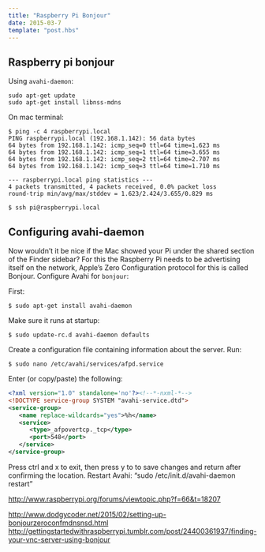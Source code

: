 ```yaml
---
title: "Raspberry Pi Bonjour"
date: 2015-03-7
template: "post.hbs"
---
```


## Raspberry pi bonjour

Using `avahi-daemon`:

```
sudo apt-get update
sudo apt-get install libnss-mdns
```

On mac terminal:
```
$ ping -c 4 raspberrypi.local
PING raspberrypi.local (192.168.1.142): 56 data bytes
64 bytes from 192.168.1.142: icmp_seq=0 ttl=64 time=1.623 ms
64 bytes from 192.168.1.142: icmp_seq=1 ttl=64 time=3.655 ms
64 bytes from 192.168.1.142: icmp_seq=2 ttl=64 time=2.707 ms
64 bytes from 192.168.1.142: icmp_seq=3 ttl=64 time=1.710 ms

--- raspberrypi.local ping statistics ---
4 packets transmitted, 4 packets received, 0.0% packet loss
round-trip min/avg/max/stddev = 1.623/2.424/3.655/0.829 ms
```

```
$ ssh pi@raspberrypi.local
```



## Configuring avahi-daemon

Now wouldn’t it be nice if the Mac showed your Pi under the shared section of the Finder sidebar? For this the Raspberry Pi needs to be advertising itself on the network, Apple’s Zero Configuration protocol for this is called Bonjour. 
Configure Avahi for `bonjour`:

First:
```
$ sudo apt-get install avahi-daemon
```

Make sure it runs at startup:
```
$ sudo update-rc.d avahi-daemon defaults
```

Create a configuration file containing information about the server. Run:

```
$ sudo nano /etc/avahi/services/afpd.service
```
Enter (or copy/paste) the following:

```xml
<?xml version="1.0" standalone='no'?><!--*-nxml-*-->
<!DOCTYPE service-group SYSTEM "avahi-service.dtd">
<service-group>
   <name replace-wildcards="yes">%h</name>
   <service>
      <type>_afpovertcp._tcp</type>
      <port>548</port>
   </service>
</service-group> 
```
Press ctrl and x to exit, then press y to to save changes and return after confirming the location.
Restart Avahi: “sudo /etc/init.d/avahi-daemon restart”



http://www.raspberrypi.org/forums/viewtopic.php?f=66&t=18207

http://www.dodgycoder.net/2015/02/setting-up-bonjourzeroconfmdnsnsd.html
http://gettingstartedwithraspberrypi.tumblr.com/post/24400361937/finding-your-vnc-server-using-bonjour